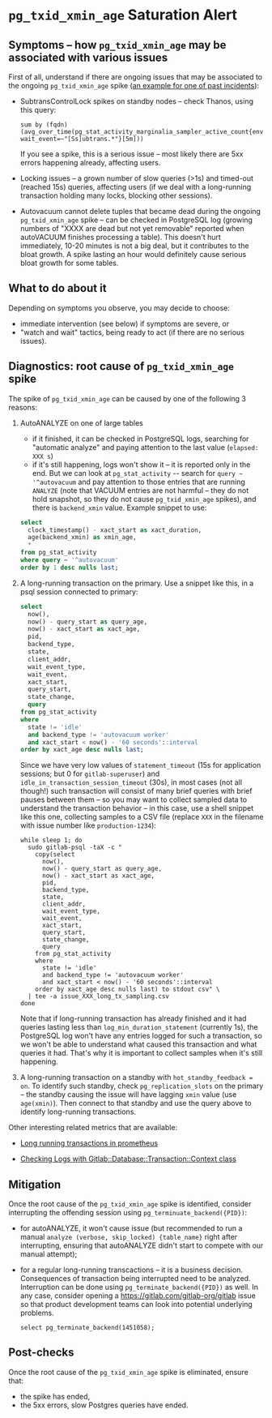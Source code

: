 # `pg_txid_xmin_age` Saturation Alert

## Symptoms – how `pg_txid_xmin_age` may be associated with various issues

First of all, understand if there are ongoing issues that may be associated to the ongoing `pg_txid_xmin_age` spike ([an example for one of past incidents](https://thanos-query.ops.gitlab.net/graph?g0.expr=%20%20sum%20by%20(fqdn)%20(avg_over_time(pg_stat_activity_marginalia_sampler_active_count%7Benv%3D%22gprd%22%2C%20wait_event%3D~%22%5BSs%5Dubtrans.*%22%7D%5B5m%5D))&g0.tab=0&g0.stacked=0&g0.range_input=2h&g0.max_source_resolution=0s&g0.deduplicate=1&g0.partial_response=0&g0.store_matches=%5B%5D&g0.end_input=2021-10-18%2016%3A53%3A58&g0.moment_input=2021-10-18%2016%3A53%3A58)):

- SubtransControlLock spikes on standby nodes – check Thanos, using this query:

    ```promql
    sum by (fqdn) (avg_over_time(pg_stat_activity_marginalia_sampler_active_count{env="gprd", wait_event=~"[Ss]ubtrans.*"}[5m]))
    ```

    If you see a spike, this is a serious issue – most likely there are 5xx errors happening already, affecting users.
- Locking issues – a grown number of slow queries (>1s) and timed-out (reached 15s) queries, affecting users (if we deal with a long-running transaction holding many locks, blocking other sessions).
- Autovacuum cannot delete tuples that became dead during the ongoing `pg_txid_xmin_age` spike – can be checked in PostgreSQL log (growing numbers of "XXXX are dead but not yet removable" reported when autoVACUUM finishes processing a table). This doesn't hurt immediately, 10-20 minutes is not a big deal, but it contributes to the bloat growth. A spike lasting an hour would definitely cause serious bloat growth for some tables.

## What to do about it

Depending on symptoms you observe, you may decide to choose:

- immediate intervention (see below) if symptoms are severe, or
- "watch and wait" tactics, being ready to act (if there are no serious issues).

## Diagnostics: root cause of `pg_txid_xmin_age` spike

The spike of `pg_txid_xmin_age` can be caused by one of the following 3 reasons:

1. AutoANALYZE on one of large tables
    - if it finished, it can be checked in PostgreSQL logs, searching for "automatic analyze" and paying attention to the last value (`elapsed: XXX s`)
    - if it's still happening, logs won't show it – it is reported only in the end. But we can look at `pg_stat_activity` -- search for `query ~ '^autovacuum` and pay attention to those entries that are running `ANALYZE` (note that VACUUM entries are not harmful – they do not hold snapshot, so they do not cause `pg_txid_xmin_age` spikes), and there is `backend_xmin` value. Example snippet to use:

    ```sql
    select
      clock_timestamp() - xact_start as xact_duration,
      age(backend_xmin) as xmin_age,
      *
    from pg_stat_activity
    where query ~ '^autovacuum'
    order by 1 desc nulls last;
    ```

1. A long-running transaction on the primary. Use a snippet like this, in a psql session connected to primary:

    ```sql
    select
      now(),
      now() - query_start as query_age,
      now() - xact_start as xact_age,
      pid,
      backend_type,
      state,
      client_addr,
      wait_event_type,
      wait_event,
      xact_start,
      query_start,
      state_change,
      query
    from pg_stat_activity
    where
      state != 'idle'
      and backend_type != 'autovacuum worker'
      and xact_start < now() - '60 seconds'::interval
    order by xact_age desc nulls last;
    ```

    Since we have very low values of `statement_timeout` (15s for application sessions; but 0 for `gitlab-superuser`) and `idle_in_transaction_session_timeout` (30s), in most cases (not all though!) such transaction will consist of many brief queries with brief pauses between them – so you may want to collect sampled data to understand the transaction behavior – in this case, use a shell snippet like this one, collecting samples to a CSV file (replace `XXX` in the filename with issue number like `production-1234`):

    ```shell
    while sleep 1; do
      sudo gitlab-psql -taX -c "
        copy(select
          now(),
          now() - query_start as query_age,
          now() - xact_start as xact_age,
          pid,
          backend_type,
          state,
          client_addr,
          wait_event_type,
          wait_event,
          xact_start,
          query_start,
          state_change,
          query
        from pg_stat_activity
        where
          state != 'idle'
          and backend_type != 'autovacuum worker'
          and xact_start < now() - '60 seconds'::interval
        order by xact_age desc nulls last) to stdout csv" \
      | tee -a issue_XXX_long_tx_sampling.csv
    done
    ```

    Note that if long-running transaction has already finished and it had queries lasting less than `log_min_duration_statement` (currently 1s), the PostgreSQL log won't have any entries logged for such a transaction, so we won't be able to understand what caused this transaction and what queries it had. That's why it is important to collect samples when it's still happening.
1. A long-running transaction on a standby with `hot_standby_feedback = on`. To identify such standby, check `pg_replication_slots` on the primary – the standby causing the issue will have lagging `xmin` value (use `age(xmin)`). Then connect to that standby and use the query above to identify long-running transactions.

Other interesting related metrics that are available:

- [Long running transactions in prometheus](https://thanos-query.ops.gitlab.net/graph?g0.expr=pg_long_running_transactions_marginalia_max_age_in_seconds%7Benv%3D%22gprd%22%7D&g0.tab=0&g0.stacked=0&g0.range_input=1d&g0.max_source_resolution=0s&g0.deduplicate=1&g0.partial_response=0&g0.store_matches=%5B%5D&g0.end_input=2021-10-18%2022%3A20%3A28&g0.moment_input=2021-10-18%2022%3A20%3A28)

- [Checking Logs with Gitlab::Database::Transaction::Context class](https://log.gprd.gitlab.net/goto/d9cc2db2b160a786fe883d24922793ce)

## Mitigation

Once the root cause of the `pg_txid_xmin_age` spike is identified, consider interrupting the offending session using `pg_terminuate_backend({PID})`:

- for autoANALYZE, it won't cause issue (but recommended to run a manual `analyze (verbose, skip_locked) {table_name}` right after interrupting, ensuring that autoANALYZE didn't start to compete with our manual attempt);
- for a regular long-running transcactions – it is a business decision. Consequences of transaction being interrupted need to be analyzed. Interruption can be done using `pg_terminate_backend({PID})` as well. In any case, consider opening a <https://gitlab.com/gitlab-org/gitlab> issue so that product development teams can look into potential underlying problems.

    ```
    select pg_terminate_backend(1451058);
    ```

## Post-checks

Once the root cause of the `pg_txid_xmin_age` spike is eliminated, ensure that:

- the spike has ended,
- the 5xx errors, slow Postgres queries have ended.
